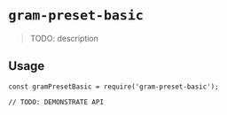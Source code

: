 # `gram-preset-basic`

> TODO: description

## Usage

```
const gramPresetBasic = require('gram-preset-basic');

// TODO: DEMONSTRATE API
```
